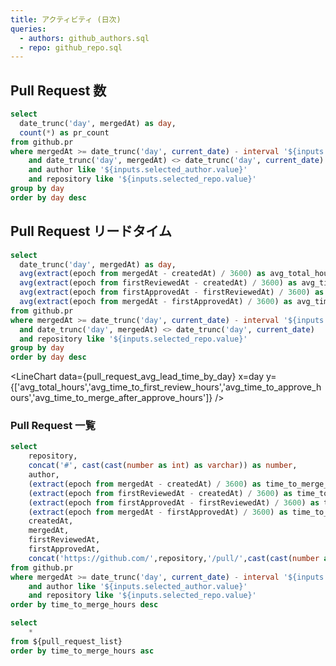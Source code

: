 ```yaml
---
title: アクティビティ (日次)
queries:
  - authors: github_authors.sql
  - repo: github_repo.sql
---
```


<Dropdown name=selected_author data={authors} value=author>
    <DropdownOption value="%" valueLabel="全ての author"/>
</Dropdown>

<Dropdown name=selected_repo data={repo} value=repository>
    <DropdownOption value="%" valueLabel="全ての repo"/>
</Dropdown>

<Dropdown name=target_days defaultValue="14 days">
    <DropdownOption valueLabel="7 days" value="7 days" />
    <DropdownOption valueLabel="14 days" value="14 days" />
    <DropdownOption valueLabel="30 days" value="30 days" />
</Dropdown>

## Pull Request 数

```sql pull_request_count_by_day
select
  date_trunc('day', mergedAt) as day,
  count(*) as pr_count
from github.pr
where mergedAt >= date_trunc('day', current_date) - interval '${inputs.target_days.value}'
    and date_trunc('day', mergedAt) <> date_trunc('day', current_date)
    and author like '${inputs.selected_author.value}'
    and repository like '${inputs.selected_repo.value}'
group by day
order by day desc
```

<LineChart
    data={pull_request_count_by_day}
    x=day
    y=pr_count
    xAxisTitle="week"
    yAxisTitle="count"
/>

## Pull Request リードタイム

```sql pull_request_avg_lead_time_by_day
select
  date_trunc('day', mergedAt) as day,
  avg(extract(epoch from mergedAt - createdAt) / 3600) as avg_total_hours,
  avg(extract(epoch from firstReviewedAt - createdAt) / 3600) as avg_time_to_first_review_hours,
  avg(extract(epoch from firstApprovedAt - firstReviewedAt) / 3600) as avg_time_to_approve_hours,
  avg(extract(epoch from mergedAt - firstApprovedAt) / 3600) as avg_time_to_merge_after_approve_hours
from github.pr
where mergedAt >= date_trunc('day', current_date) - interval '${inputs.target_days.value}'
  and date_trunc('day', mergedAt) <> date_trunc('day', current_date)
  and repository like '${inputs.selected_repo.value}'
group by day
order by day desc
```

<LineChart
    data={pull_request_avg_lead_time_by_day}
    x=day
    y={['avg_total_hours','avg_time_to_first_review_hours','avg_time_to_approve_hours','avg_time_to_merge_after_approve_hours']}
/>

### Pull Request 一覧

```sql pull_request_list
select
    repository,
    concat('#', cast(cast(number as int) as varchar)) as number,
    author,
    (extract(epoch from mergedAt - createdAt) / 3600) as time_to_merge_hours,
    (extract(epoch from firstReviewedAt - createdAt) / 3600) as time_to_first_review_hours,
    (extract(epoch from firstApprovedAt - firstReviewedAt) / 3600) as time_to_approve_hours,
    (extract(epoch from mergedAt - firstApprovedAt) / 3600) as time_to_merge_after_approve_hours,
    createdAt,
    mergedAt,
    firstReviewedAt,
    firstApprovedAt,
    concat('https://github.com/',repository,'/pull/',cast(cast(number as int) as varchar)) as pr_url
from github.pr
where mergedAt >= date_trunc('day', current_date) - interval '${inputs.target_days.value}'
    and author like '${inputs.selected_author.value}'
    and repository like '${inputs.selected_repo.value}'
order by time_to_merge_hours desc
```

<DataTable data={pull_request_list}>
    <Column id=repository />
    <Column id=pr_url contentType=link linkLabel=number />
    <Column id=author />
    <Column id=time_to_merge_hours contentType=number />
    <Column id=time_to_first_review_hours contentType=number />
    <Column id=time_to_approve_hours contentType=number />
    <Column id=time_to_merge_after_approve_hours contentType=number />
    <Column id=createdAt />
    <Column id=mergedAt />
    <Column id=firstReviewedAt />
    <Column id=firstApprovedAt />
</DataTable>

```sql pull_request_list_reverse
select
    *
from ${pull_request_list}
order by time_to_merge_hours asc
```

<LineChart
    data={pull_request_list_reverse}
    x=number
    y=time_to_merge_hours
    yAxisTitle="time_to_merge_hours"
    sort=false
/>